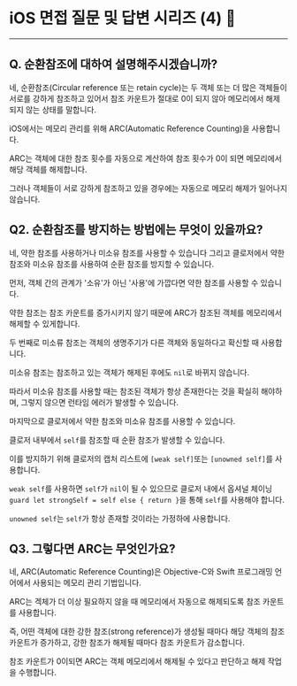 # iOS 면접 질문 및 답변 시리즈 (4) 🤔

---

## Q. 순환참조에 대하여 설명해주시겠습니까?

네, 순환참조(Circular reference 또는 retain cycle)는 두 객체 또는 더 많은 객체들이 서로를 강하게 참조하고 있어서 참조 카운트가 절대로 0이 되지 않아 메모리에서 해제 되지 않는 상태를 말합니다.

iOS에서는 메모리 관리를 위해 ARC(Automatic Reference Counting)을 사용합니다.

ARC는 객체에 대한 참조 횟수를 자동으로 계산하여 참조 횟수가 0이 되면 메모리에서 해당 객체를 해제합니다.

그러나 객체들이 서로 강하게 참조하고 있을 경우에는 자동으로 메모리 해제가 일어나지 않습니다.

## Q2. 순환참조를 방지하는 방법에는 무엇이 있을까요?

네, 약한 참조를 사용하거나 미소유 참조를 사용할 수 있습니다 그리고 클로저에서 약한 참조와 미소유 참조를 사용하여 순환 참조를 방지할 수 있습니다.

먼저, 객체 간의 관계가 '소유'가 아닌 '사용'에 가깝다면 약한 참조를 사용할 수 있습니다.

약한 참조는 참조 카운트를 증가시키지 않기 때문에 ARC가 참조된 객체를 메모리에서 해제할 수 있게합니다.

두 번째로 미소류 참조는 객체의 생명주기가 다른 객체와 동일하다고 확신할 때 사용합니다.

미소유 참조는 참조하고 있는 객체가 해제된 후에도 `nil`로 바뀌지 않습니다.

따라서 미소유 참조를 사용할 때는 참조된 객체가 항상 존재한다는 것을 확실히 해야하며, 그렇지 않으면 런타임 에러가 발생할 수 있습니다.

마지막으로 클로저에서 약한 참조와 미소유 참조를 사용할 수 있습니다.

클로저 내부에서 `self`를 참조할 때 순환 참조가 발생할 수 있습니다.

이를 방지하기 위해 클로저의 캡처 리스트에 `[weak self]`또는 `[unowned self]`를 사용합니다.

`weak self`를 사용하면 `self`가 `nil`이 될 수 있으므로 클로저 내에서 옵셔널 체이닝 `guard let strongSelf = self else { return }`을 통해 `self`를 사용해야 합니다.

`unowned self`는 `self`가 항상 존재할 것이라는 가정하에 사용합니다.

## Q3. 그렇다면 ARC는 무엇인가요?

네, ARC(Automatic Reference Counting)은 Objective-C와 Swift 프로그래밍 언어에서 사용되는 메모리 관리 기법입니다.

ARC는 겍체가 더 이상 필요하지 않을 때 메모리에서 자동으로 해제되도록 참조 카운트를 사용합니다.

즉, 어떤 객체에 대한 강한 참조(strong reference)가 생성될 때마다 해당 객체의 참조 카운트가 증가하고, 강한 참조가 해제될 때마다 참조 카운트가 감소합니다.

참조 카운트가 0이되면 ARC는 객체 메모리에서 해제될 수 있다고 판단하고 해제 작업을 수행합니다.

